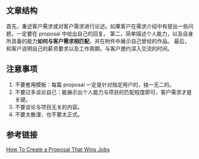 ## 文章结构
首先，重述客户需求或对客户需求进行论述。如果客户在需求介绍中有提出一些问题，一定要在 proposal 中给出自己的回复。
第二，简单描述个人能力，以及自身所具备的能力**如何与客户需求相匹配**，并在附件中展示自己曾经的作品。
最后，和客户说明自己的薪资要求以及工作周期，与客户邀约深入交流的时间。

## 注意事项
1. 不要套用模板：每篇 proposal 一定是针对指定用户的，独一无二的。
2. 不要过多谈论自己：能展示出个人能力与项目的匹配程度即可，客户需求才是关键。
3. 不要谈论与项目无关的内容。
4. 不要太散漫，也不要太正式。

## 参考链接
[How To Create a Proposal That Wins Jobs](https://www.upwork.com/resources/how-to-create-a-proposal-that-wins-jobs)